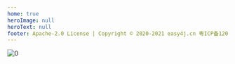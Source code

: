 ```yaml
---
home: true
heroImage: null
heroText: null
footer: Apache-2.0 License | Copyright © 2020-2021 easy4j.cn 粤ICP备12013459号-5
---
```


![0](/team.png)
